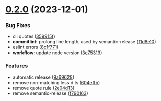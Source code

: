 # [0.2.0](https://github.com/Jeysef/typed-less-modules/compare/v0.1.3...v0.2.0) (2023-12-01)

### Bug Fixes

- cli quotes ([359915f](https://github.com/Jeysef/typed-less-modules/commit/359915f83e41606a996fe9a516f5656f71767466))
- **commitlint:** prolong line length, used by semantic-release ([f1d8e10](https://github.com/Jeysef/typed-less-modules/commit/f1d8e1013ec70e190a5c83c8a30a03e375602ff2))
- eslint errors ([8c1f771](https://github.com/Jeysef/typed-less-modules/commit/8c1f771492ab3906da8b7548e59090005df555f6))
- **workflow:** update node version ([3c75319](https://github.com/Jeysef/typed-less-modules/commit/3c75319e0ca70b65141addc596c98f797e515ffe))

### Features

- automatic release ([9a69628](https://github.com/Jeysef/typed-less-modules/commit/9a6962848ab2131f6b4d76ef863ca8c312bcd9af))
- remove non-matching less d.ts ([604effb](https://github.com/Jeysef/typed-less-modules/commit/604effb049e8d78b5cdbaaaba646f1be908552ca))
- remove quote rule ([2e04d13](https://github.com/Jeysef/typed-less-modules/commit/2e04d1317b51b1573e005481d3247e5dd7094e62))
- remove semantic-release ([f790163](https://github.com/Jeysef/typed-less-modules/commit/f7901635fac73cc6dbc919e98efd1eacd85ccecc))
